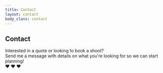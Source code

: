 ```yaml
---
title: Contact
layout: contact
body_class: contact
---
```


## Contact

Interested in a quote or looking to book a shoot? 
<br />
Send me a message with details on what you're looking for so we can start planning! 
<br />
&hearts; &hearts; &hearts;